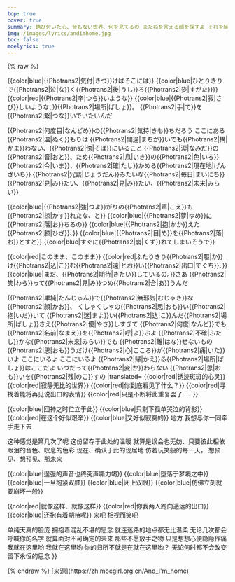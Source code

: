 ```yaml
---
top: true
cover: true
summary: 錆び付いた心、音もない世界、何を見てるの またねを言える顔を探すよ それを繰り返すだけ
img: /images/lyrics/andimhome.jpg
toc: false
moelyrics: true
---
```

{% raw %}
<lyrics hidden>
{{Photrans2/button}}
{{color_block|red}} 佐仓杏子 {{color_block|blue}} 美树沙耶香 {{color_block|#DA70D6}} 合唱
{{LyricsKai|lstyle=color:#CC00FF|rstyle=color:#CC00FF|reserveWidth=0px
|original=
{{color|red|{{Photrans2|錆|さ}}び{{Photrans2|付|つ}}いた{{Photrans2|心|こころ}}、}}
{{color|red|{{Photrans2|音|おと}}もない{{Photrans2|世界|せかい}}、}}
{{color|red|{{Photrans2|何|なに}}を{{Photrans2|見|み}}てるの}}
{{color|red|またねを{{Photrans2|言|い}}える{{Photrans2|顔|かお}}を{{Photrans2|探|さが}}すよ}}
{{color|red|それを{{Photrans2|繰|く}}り{{Photrans2|返|かえ}}すだけ}}

{{color|blue|{{Photrans2|気付|きづ}}けばそこには}}
{{color|blue|ひとりきりで{{Photrans2|泣|な}}く{{Photrans2|後|うし}}ろ{{Photrans2|姿|すがた}}}}
{{color|red|{{Photrans2|辛|つら}}いような}}
{{color|blue|{{Photrans2|寂|さび}}しいような、}}{{Photrans2|場所|ばしょ}}。
{{Photrans2|手|て}}を{{Photrans2|繋|つな}}いでいたいんだ

{{Photrans2|何度目|なんどめ}}の{{Photrans2|気持|きも}}ちだろう
ここにある{{Photrans2|温|ぬく}}もりは
{{Photrans2|間違|まちが}}いでも{{Photrans2|構|かま}}わない、{{Photrans2|傍|そば}}にいること
{{Photrans2|涙|なみだ}}の{{Photrans2|音|おと}}、ため{{Photrans2|息|いき}}の{{Photrans2|色|いろ}}
{{Photrans2|今|いま}}、{{Photrans2|確|たし}}かめる{{Photrans2|現在地|げんざいち}}
{{Photrans2|冗談|じょうだん}}みたいな{{Photrans2|毎日|まいにち}}
{{Photrans2|見|み}}たい、{{Photrans2|見|み}}たい、{{Photrans2|未来|みらい}}

{{color|blue|{{Photrans2|強|つよ}}がりの{{Photrans2|声|こえ}}も{{Photrans2|掠|かす}}れたな、と}}
{{color|blue|{{Photrans2|夢|ゆめ}}に{{Photrans2|落|お}}ちるの}}
{{color|blue|{{Photrans2|抱|かか}}えた{{Photrans2|膝|ひざ}}、}}
{{color|blue|{{Photrans2|目|め}}を{{Photrans2|落|お}}とすと}}
{{color|blue|すぐに{{Photrans2|崩|くず}}れてしまいそうで}}

{{color|red|このまま、このまま}}
{{color|red|ふたりきり{{Photrans2|駆|か}}け{{Photrans2|込|こ}}む{{Photrans2|遠|とお}}い{{Photrans2|出口|でぐち}}、}}
{{color|blue|まだ、{{Photrans2|期待|きたい}}しているの。}}さあ
{{Photrans2|笑|わら}}って{{Photrans2|見|み}}つめ{{Photrans2|合|あ}}うんだ

{{Photrans2|単純|たんじゅん}}で{{Photrans2|無邪気|むじゃき}}な{{Photrans2|顔|かお}}、
くしゃくしゃの{{Photrans2|思|おも}}い{{Photrans2|抱|いだ}}いて
{{Photrans2|迷|まよ}}い{{Photrans2|込|こ}}んだ{{Photrans2|場所|ばしょ}}さえ{{Photrans2|優|やさ}}しすぎて
{{Photrans2|何度|なんど}}でも{{Photrans2|名前|なまえ}}を{{Photrans2|呼|よ}}ぶよ
{{Photrans2|不確|ふたし}}かな{{Photrans2|未来|みらい}}でも
{{Photrans2|離|はな}}せないもの
{{Photrans2|思|おも}}うだけ{{Photrans2|心|こころ}}が{{Photrans2|痛|いた}}いよ
ここにいるよ
ここにいるよ
{{Photrans2|帰|かえ}}る{{Photrans2|場所|ばしょ}}はここだよ
いつだって{{Photrans2|変|か}}わらない
{{Photrans2|思|おも}}いを{{Photrans2|残|のこ}}すの
|translated=
{{color|red|锈迹斑斑的心灵}}
{{color|red|寂静无比的世界}}
{{color|red|你到底看见了什么？}}
{{color|red|寻找着能将再见说出口的表情}}
{{color|red|只是不断将此重复罢了……}}

{{color|blue|回神之时伫立于此}}
{{color|blue|只剩下孤单哭泣的背影}}
{{color|red|在这个好似艰辛}}
{{color|blue|又好似寂寞的}} 地方
我想与你一同牵手走下去

这种感觉是第几次了呢
这份留存于此处的温暖
就算是误会也无妨、只要彼此相依
眼泪的音色、叹息的色彩
现在、确认于此的现居地
仿若玩笑般的每一天，
想预见、想预见、那未来

{{color|blue|逞强的声音也终究声嘶力竭}}
{{color|blue|堕落于梦境之中}}
{{color|blue|一旦抱紧双膝}}
{{color|blue|闭上双眼}}
{{color|blue|仿佛立刻就要崩坏一般}}

{{color|red|就像这样、就像这样}}
{{color|red|你我两人跑向遥远的出口}}
{{color|blue|还抱有着期待呢}} 来吧
相视而笑吧

单纯天真的脸庞
拥抱着混乱不堪的思念
就连迷路的地点都无比温柔
无论几次都会呼喊你的名字
就算面对不可确定的未来
那些不愿放手之物
只是想想心便隐隐作痛
我就在这里哟
我就在这里哟
你的归所不就是在就在这里哟？
无论何时都不会改变
留下永恒的思念
}}

</lyrics>
<!-- <script src="https://sucicada.github.io/Moegirl-Lyric-Template-Parser/moelyrics.js"></script> -->
<!--<script src="http://localhost:63210/Moegirl-Lyric-Template-Parser/moelyrics.js"></script>-->
{% endraw  %}
[来源](https://zh.moegirl.org.cn/And_I'm_home)
